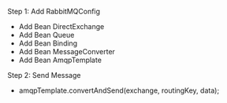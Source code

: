Step 1: Add RabbitMQConfig
  - Add Bean  DirectExchange
  - Add Bean  Queue
  - Add Bean Binding
  - Add Bean MessageConverter
  - Add Bean AmqpTemplate
  
Step 2: Send Message
  - amqpTemplate.convertAndSend(exchange, routingKey, data);
